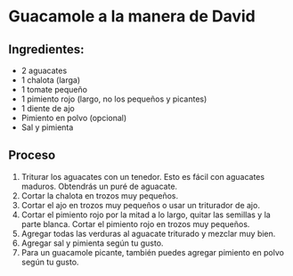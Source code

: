 Guacamole a la manera de David
==============================

Ingredientes:
-------------

- 2 aguacates
- 1 chalota (larga)
- 1 tomate pequeño
- 1 pimiento rojo (largo, no los pequeños y picantes)
- 1 diente de ajo
- Pimiento en polvo (opcional)
- Sal y pimienta

Proceso
-------

1) Triturar los aguacates con un tenedor. Esto es fácil con aguacates maduros. Obtendrás un puré de aguacate.
2) Cortar la chalota en trozos muy pequeños.
3) Cortar el ajo en trozos muy pequeños o usar un triturador de ajo.
4) Cortar el pimiento rojo por la mitad a lo largo, quitar las semillas y la parte blanca. Cortar el pimiento rojo en trozos muy pequeños.
5) Agregar todas las verduras al aguacate triturado y mezclar muy bien.
6) Agregar sal y pimienta según tu gusto.
7) Para un guacamole picante, también puedes agregar pimiento en polvo según tu gusto.